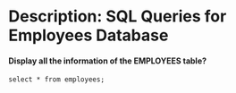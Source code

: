 # Description: SQL Queries for Employees Database

#### Display all the information of the EMPLOYEES table?
```
select * from employees;
```
